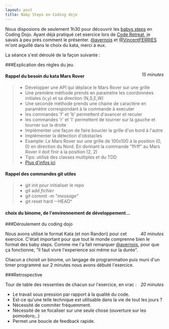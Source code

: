```yaml
---
layout: post
title: Baby Steps en Coding dojo
---
```


Nous disposions de seulement 1h30 pour découvrir les [babys steps](http://coderetreat.org/profiles/blogs/taking-baby-steps) en Coding Dojo.
Ayant déjà pratiqué cet exercice lors de [Code Retreat](http://coderetreat.org/about), je savais à peu près comment le présenter. [@avernois] et [@VincentFERRIES] m'ont aiguillé dans le choix du kata, merci à eux.

La séance s'est déroulé de la façon suivante :

###Explication des règles du jeu <div style="float:right">*15 minutes*</div>  

#### Rappel du besoin du kata Mars Rover

>* Développer une API qui déplace le Mars Rover sur une grille
>* Une première méthode prends en paramètre les coordonnées initiales (x,y) et sa direction (N,S,E,W)
>* Une seconde méthode prends une chaine de caractère en paramètre correspondant à la commande à executer
>  * les commandes 'f' et 'b' permettent d'avancer et reculer
>  * les commandes 'r' et 'l' permettent de tourner sur la gauche et tourner sur la droite
>* Implémenter une façon de faire boucler la grille d'un bord à l'autre
>* Implémenter la détection d'obstacles
>* Example: Le Mars Rover sur une grille de 100x100 à la position (0, 0) en direction du Nord. En donnant la commande "ffrff" au Mars Rover il doit finir à la position (2, 2)
>* Tips: utilisé des classes multiples et du TDD
>* [Plus d'infos ici](http://craftsmanship.sv.cmu.edu/katas/mars-rover-kata#sthash.uvI3QFRX.dpuf)


#### Rappel des commandes git utiles

>
>* git init pour initialiser le repo
>* git add *fichier*
>* git commit -m "*message*"
>* git reset hard --HEAD^
>

#### choix du binome, de l'environnement de développement...

###Déroulement du coding dojo <div style="float:right">*40 minutes*</div>

Nous avons utilisé le format Kata (et non Randori) pour cet exercice. C'était important pour que tout le monde comprenne bien le format des baby steps. 
Comme me l'a fait remarquer [@avernois], pour que ça fonctionne, "Il faut vivre l'experience soi même sur la durée".

Chacun a choisit un binome, un langage de programmation puis muni d'un timer programmé sur 2 minutes nous avons débuté l'exercice.

###Retrospective <div style="float:right">*20 minutes*</div>

Tour de table des ressenties de chacun sur l'exercice, en vrac : 

* Le travail sous pression par rapport à la qualité du code. 
* Est-ce qu'une telle technique est utilisable dans la vie de tout les jours ? 
* Nécessité de commiter fréquemment.
* Nécessité de se focaliser sur une seule chose (ouverture sur les pomodoro;..)
* Permet une boucle de feedback rapide.


[@avernois]:http://twitter.com/avernois
[@VincentFERRIES]:http://twitter.com/VincentFERRIES


